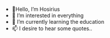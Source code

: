 - 🌄Hello, I’m Hosirius
- 🌌 I’m interested in everything 
- 🌱 I’m currently learning the education 
- 📫 I desire to hear some quotes.. 

<!---
sirius29-bot/sirius29-bot is a ✨ special ✨ repository because its `README.md` (this file) appears on your GitHub profile.
You can click the Preview link to take a look at your changes.
--->
